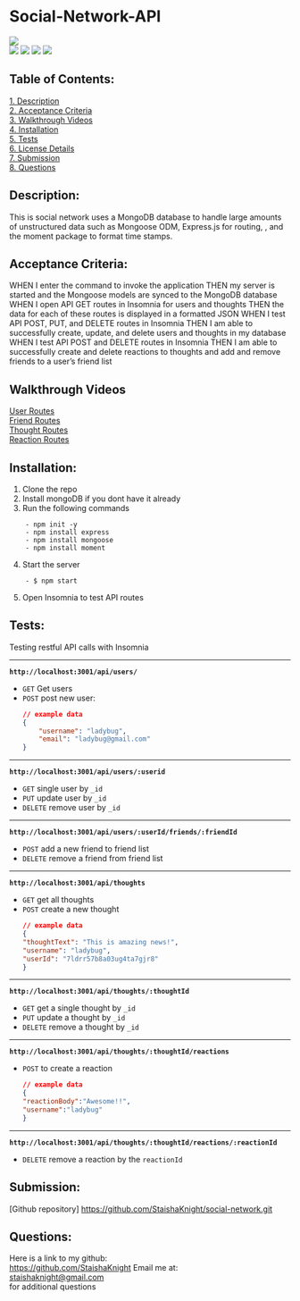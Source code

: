 # Social-Network-API

![](https://img.shields.io/badge/Created%20by-Victor%20Cesar%20Lopez-blue?style=for-the-badge)  
![](https://img.shields.io/badge/Database-MongoDB-yellow?style=flat-square&logo=mongoDB)  ![](https://img.shields.io/badge/npm%20package-express-orange?style=flat-square&logo=npm) ![](https://img.shields.io/badge/npm%20package-mongoose-cyan?style=flat-square&logo=npm) ![](https://img.shields.io/badge/npm%20package-moment-%3CCOLOR%3E?style=flat-square&logo=npm)
 ## Table of Contents:  
[1. Description](#Description)  
[2. Acceptance Criteria](#Acceptance-Criteria)  
[3. Walkthrough Videos](#Walkthrough-Videos)  
[4. Installation](#Installation)  
[5. Tests](#Tests)  
[6. License Details](#License-Details)  
[7. Submission](#Submission)   
[8. Questions](#Questions)  
## Description:
This is social network  uses a MongoDB database to handle large amounts of unstructured data such as Mongoose ODM, Express.js for routing, , and the moment package to format time stamps.

## Acceptance Criteria:
WHEN I enter the command to invoke the application
THEN my server is started and the Mongoose models are synced to the MongoDB database
WHEN I open API GET routes in Insomnia for users and thoughts
THEN the data for each of these routes is displayed in a formatted JSON
WHEN I test API POST, PUT, and DELETE routes in Insomnia
THEN I am able to successfully create, update, and delete users and thoughts in my database
WHEN I test API POST and DELETE routes in Insomnia
THEN I am able to successfully create and delete reactions to thoughts and add and remove friends to a user’s friend list

## Walkthrough Videos
[User Routes](https://drive.google.com/file/d/1WMXQbCPAECIsU78gSpFk8IejF80_jtpW/view)  
[Friend Routes](https://drive.google.com/file/d/1a2o-AOOmOIXz8dgTKsC1FvLIaNRoQJJf/view)  
[Thought Routes](https://drive.google.com/file/d/17ocul_N5VOl4O70y8XEILtf8691lvxEj/view)  
[Reaction Routes](https://drive.google.com/file/d/1gB0kILBgkD4XEpFXOeq6v5YhxP75W27d/view)  

## Installation: 
1. Clone the repo 
2. Install mongoDB if you dont have it already
3. Run the following commands
```
    - npm init -y
    - npm install express
    - npm install mongoose
    - npm install moment
```
4. Start the server
```
    - $ npm start
```
5. Open Insomnia to test API routes

## Tests:  

Testing restful API calls with Insomnia   

---
**`http://localhost:3001/api/users/`**
* `GET` Get users
* `POST` post new user:
    ```json
    // example data
    {
        "username": "ladybug",
        "email": "ladybug@gmail.com"
    }
    ```
---
**`http://localhost:3001/api/users/:userid`**
* `GET` single user by `_id` 
* `PUT` update user by  `_id`
* `DELETE` remove user by `_id`
---
**`http://localhost:3001/api/users/:userId/friends/:friendId`**
* `POST` add a new friend to friend list
* `DELETE` remove a friend from friend list
---
**`http://localhost:3001/api/thoughts`** 
* `GET` get all thoughts
* `POST` create a new thought
    ```json
    // example data
    {
    "thoughtText": "This is amazing news!",
    "username": "ladybug",
    "userId": "7ldrr57b8a03ug4ta7gjr8"
    }
    ```
---
**`http://localhost:3001/api/thoughts/:thoughtId`**
* `GET` get a single thought by  `_id`
* `PUT` update a thought by `_id`
* `DELETE` remove a thought by `_id`
---

**`http://localhost:3001/api/thoughts/:thoughtId/reactions`**

* `POST` to create a reaction 
    ```json
    // example data
    {
    "reactionBody":"Awesome!!",
    "username":"ladybug"
    }
    ```
---
**`http://localhost:3001/api/thoughts/:thoughtId/reactions/:reactionId`**
* `DELETE` remove a reaction by the `reactionId` 


## Submission:
 [Github repository] https://github.com/StaishaKnight/social-network.git
 
## Questions:
 Here is a link to my github:  
  https://github.com/StaishaKnight
 Email me at:  
staishaknight@gmail.com  
for additional questions

